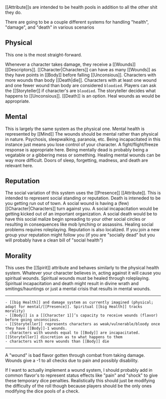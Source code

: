 [[Attribute]]s are intended to be health pools in addition to all the other shit they do.

There are going to be a couple different systems for handling "health", "damage", and "death" in various scenarios

## Physical
This one is the most straight-forward.

Whenever a character takes damage, they receive a [[Wounds]] [[Descriptors]]. 
[[Character|Characters]] can have as many [[Wounds]] as they have points in [[Body]] before falling [[Unconsious]].
Characters with more wounds than body [[Death|die]].
Characters with at least one wound and one fewer wound than body are considered `bloodied`.
Players can ask the [[Storyteller]] if character's are `bloodied`.
The storyteller decides what happens to [[Unconsious]]. [[Death]] is an option.
Heal wounds as would be appropriate.


## Mental
This is largely the same system as the physical one.
Mental health is represented by [[Mind]]
The wounds should be mental rather than physical in nature. Psychosis, sleepwalking, paranoia, etc.
Being incapacitated in this instance just means you lose control of your character. A fight/flight/freeze response is appropriate here.
Being mentally dead is probably being a vegatable or a gibbering mess or something.
Healing mental wounds can be way more difficult. Doors of sleep, forgetting, madness, and death are relevant here.


## Reputation
The social variation of this system uses the [[Presence]] [[Attribute]].
This is intended to represent social standing or reputation.
Death is inteneded to be you getting run out of town.
A social wound is having a (few) [[Character|Characters]] turn against you. 
A social incapacitation would be getting kicked out of an important organization.
A social death would be to have this social malize begin spreading to your other social circles or resulting in consequences like mob lynching or assassins.
Healing social problems requires roleplaying.
Reputation is also localized. If you join a new group your reputation might follow you (if you are "socially dead" but you will probably have a clean bill of "social health")

## Morality
This uses the [[Spirit]] attribute and behaves similarly to the physical health system.
Whatever your character believes in, acting against it will cause you spiritual wounds.
Spiritual wounds must be healed through roleplaying.
Spiritual incapacitation and death might result in divine wrath and smitings/hauntings or just a mental crisis that results in mental wounds.


---

	- [[big Health]] and damage system as currently imagined (physical; adapt for mental/[[Presence]]. Spiritual [[big Health]] tracks morality)
	- [[Body]] is a [[Character 1]]’s capacity to receive wounds (flavor) before going unconscious.
	- [[Storyteller]] represents characters as weak/vulnerable/bloody once they have [[Body]]-1 wounds.
	- characters with wounds equal to [[Body]] are incapacitated. [[Storyteller]] discretion as to what happens to them
	- characters with more wounds than [[Body]] die

---

A "wound" is bad flavor gotten through combat from taking damage. Wounds give a -1 to all checks due to pain and possibly disability.

If I want to actually implement a wound system, I should probably add in common flavor's to represent status effects like "pain" and "shock" to give these temporary dice penalties. Realistically this should just be modifying the difficulty of the roll though because players should be the only ones modifying the dice pools of a check.
